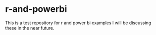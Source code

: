 # r-and-powerbi
This is a test repository for r and power bi examples
I will be discussing these in the near future.
